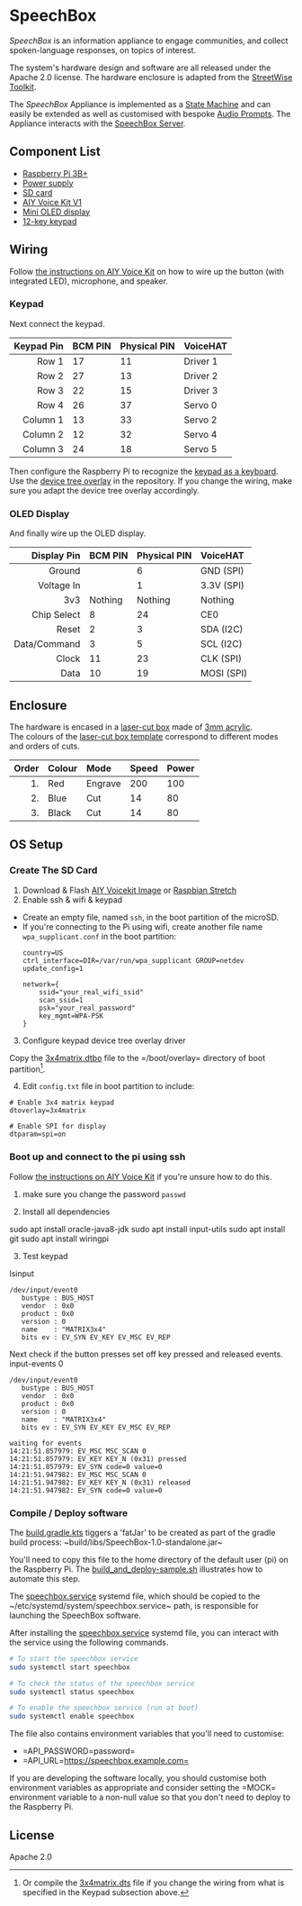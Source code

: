 # SpeechBox
*SpeechBox* is an information appliance to engage communities, and collect spoken-language responses, on topics of interest. 

The system's hardware design and software are all released under the Apache 2.0 license. The hardware enclosure is adapted from the [StreetWise Toolkit](https://github.com/reshaping-the-future/streetwise).

The *SpeechBox* Appliance is implemented as a [State Machine](States.kt) and can easily be extended as well as customised with bespoke [Audio Prompts](resources). The Appliance interacts with the [SpeechBox Server](TODO).

## Component List
* [Raspberry Pi 3B+](https://thepihut.com/products/raspberry-pi-3-model-b-plus)
* [Power supply](https://thepihut.com/collections/raspberry-pi-power-supplies/products/official-raspberry-pi-universal-power-supply)
* [SD card](https://www.amazon.co.uk/dp/B06XFSZGCC/)
* [AIY Voice Kit V1](https://aiyprojects.withgoogle.com/voice-v1/)
* [Mini OLED display](https://thepihut.com/products/adafruit-monochrome-1-3-128x64-oled-graphic-display)
* [12-key keypad](https://uk.rs-online.com/web/p/keypads/0146014/)

## Wiring
Follow [the instructions on AIY Voice Kit](https://aiyprojects.withgoogle.com/voice-v1/) on how to wire up the button (with integrated LED), microphone, and speaker.

### Keypad

Next connect the keypad.

| Keypad Pin | BCM PIN | Physical PIN | VoiceHAT |
|-----------:|:--------|:-------------|:---------|
|      Row 1 | 17      | 11           | Driver 1 |
|      Row 2 | 27      | 13           | Driver 2 |
|      Row 3 | 22      | 15           | Driver 3 |
|      Row 4 | 26      | 37           | Servo 0  |
|   Column 1 | 13      | 33           | Servo 2  |
|   Column 2 | 12      | 32           | Servo 4  |
|   Column 3 | 24      | 18           | Servo 5  |

Then configure the Raspberry Pi to recognize the [keypad as a keyboard](https://reitmaier.xyz/blog/matrix_keyboard/). Use the [device tree overlay](dts) in the repository. If you change the wiring, make sure you adapt the device tree overlay accordingly.

### OLED Display
And finally wire up the OLED display.

|  Display Pin | BCM PIN | Physical PIN | VoiceHAT   |
|-------------:|:--------|:-------------|:-----------|
|       Ground |         | 6            | GND (SPI)  |
|   Voltage In |         | 1            | 3.3V (SPI) |
|          3v3 | Nothing | Nothing      | Nothing    |
|  Chip Select | 8       | 24           | CE0        |
|        Reset | 2       | 3            | SDA (I2C)  |
| Data/Command | 3       | 5            | SCL (I2C)  |
|        Clock | 11      | 23           | CLK (SPI)  |
|         Data | 10      | 19           | MOSI (SPI) |

## Enclosure

The hardware is encased in a [laser-cut box](box.svg) made of [3mm acrylic](https://uk.rs-online.com/web/p/solid-plastic-sheets/0824654/).  
The colours of the [laser-cut box template](box.svg) correspond to different modes and orders of cuts.

| Order | Colour | Mode    | Speed | Power |
|------:|:-------|:--------|:------|:------|
|    1. | Red    | Engrave | 200   | 100   |
|    2. | Blue   | Cut     | 14    | 80    |
|    3. | Black  | Cut     | 14    | 80    |


## OS Setup

### Create The SD Card
1. Download & Flash [AIY Voicekit Image](https://github.com/google/aiyprojects-raspbian/releases) or [Raspbian Stretch](https://www.raspberrypi.org/downloads/raspbian/)
2. Enable ssh & wifi & keypad
  - Create an empty file, named `ssh`, in the boot partition of the microSD.
  - If you're connecting to the Pi using wifi, create another file name `wpa_supplicant.conf` in the boot partition:
    ```
    country=US
    ctrl_interface=DIR=/var/run/wpa_supplicant GROUP=netdev
    update_config=1
    
    network={
        ssid="your_real_wifi_ssid"
        scan_ssid=1
        psk="your_real_password"
        key_mgmt=WPA-PSK
    }
    ```

3. Configure keypad device tree overlay driver

Copy the [3x4matrix.dtbo](dts/3x4matrix.dtbo) file to the =/boot/overlay= directory of boot partition[^1]. 

4. Edit `config.txt` file in boot partition to include:
```
# Enable 3x4 matrix keypad
dtoverlay=3x4matrix

# Enable SPI for display
dtparam=spi=on
```

### Boot up and connect to the pi using ssh

Follow [the instructions on AIY Voice Kit](https://aiyprojects.withgoogle.com/voice-v1/#users-guide--ssh-to-your-kit) if you're unsure how to do this.

1. make sure you change the password `passwd`

2. Install all dependencies

sudo apt install oracle-java8-jdk
sudo apt install input-utils
sudo apt install git
sudo apt install wiringpi

3. Test keypad

lsinput
```
/dev/input/event0
   bustype : BUS_HOST
   vendor  : 0x0
   product : 0x0
   version : 0
   name    : "MATRIX3x4"
   bits ev : EV_SYN EV_KEY EV_MSC EV_REP
```

Next check if the button presses set off key pressed and released events.
input-events 0
```
/dev/input/event0
   bustype : BUS_HOST
   vendor  : 0x0
   product : 0x0
   version : 0
   name    : "MATRIX3x4"
   bits ev : EV_SYN EV_KEY EV_MSC EV_REP

waiting for events
14:21:51.857979: EV_MSC MSC_SCAN 0
14:21:51.857979: EV_KEY KEY_N (0x31) pressed
14:21:51.857979: EV_SYN code=0 value=0
14:21:51.947982: EV_MSC MSC_SCAN 0
14:21:51.947982: EV_KEY KEY_N (0x31) released
14:21:51.947982: EV_SYN code=0 value=0
```

### Compile / Deploy software

The [build.gradle.kts](build.gradle.kts) tiggers a 'fatJar' to be created as part of the gradle build process: ~build/libs/SpeechBox-1.0-standalone.jar~

You'll need to copy this file to the home directory of the default user (pi) on the Raspberry Pi. The 
[build_and_deploy-sample.sh](build_and_deploy-sample.sh) illustrates how to automate this step.

The [speechbox.service](speechbox.service) systemd file, which should be copied to the
~/etc/systemd/system/speechbox.service~ path, is responsible for launching the SpeechBox software. 


After installing the [speechbox.service](speechbox.service) systemd file, you can interact with the service using the following commands. 

``` sh
# To start the speechbox service
sudo systemctl start speechbox

# To check the status of the speechbox service
sudo systemctl status speechbox

# To enable the speechbox service (run at boot)
sudo systemctl enable speechbox
```

The file also contains environment variables that you'll need to customise:

- =API_PASSWORD=password=
- =API_URL=https://speechbox.example.com=

If you are developing the software locally, you should customise both environment variables as appropriate and consider setting the =MOCK= environment variable to a non-null value so that you don't need to deploy to the Raspberry Pi.

## License
Apache 2.0

[^1]: Or compile the [3x4matrix.dts](dts/3x4matrix.dts) file if you change the wiring from what is specified in the Keypad subsection above.
